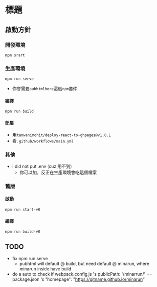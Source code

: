 # 標題

## 啟動方針

### 開發環境

`npm srart`

### 生產環境

`npm run serve`

- 你會需要`pubhtmlhere`這個`npm`套件

#### 編譯

`npm run build`

#### 部屬

- 用`tanwanimohit/deploy-react-to-ghpages@v1.0.1`
- 看`.github/workflows/main.yml`

### 其他

- i did not put .env (cuz 用不到)
    - 你可以加，反正在生產環境會吃這個檔案

### 舊版

#### 啟動

`npm run start-v0`

#### 編譯

`npm run build-v0`

## TODO

- fix npm run serve
    - pubhtml will default @ build, but need default @ minarun, where minarun inside have build
- do a auto to check if webpack.config.js 's publicPath: '/minarrun/' == package.json 's "homepage": "https://gitname.github.io/minarun"